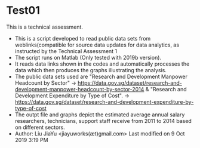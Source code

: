 # Test01
This is a technical assessment.

- This is a script developed to read public data sets from weblinks(compatible for source data updates for data analytics, as instructed by the     Technical Assessment 1 
- The script runs on Matlab (Only tested with 2019b version).
- It reads data links shown in the codes and automatically processes the data which then produces the graphs illustrating the analysis.
- The public data sets used are "Research and Development Manpower Headcount by Sector" 
  -> https://data.gov.sg/dataset/research-and-development-manpower-headcount-by-sector-2014
  & "Research and Development Expenditure by Type of Cost".
  -> https://data.gov.sg/dataset/research-and-development-expenditure-by-type-of-cost
- The outpt file and graphs depict the estimated average annual salary researchers, technicians, support staff receive from 2011 to 2014 based on different sectors.
- Author: Liu JiaYu <jiayuworks(æt)gmail.com>
  Last modified on 9 Oct 2019 3:19 PM
